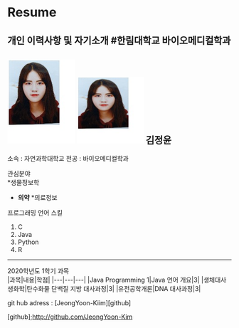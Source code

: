 # Resume
개인 이력사항 및 자기소개
#한림대학교 바이오메디컬학과
---
![이력서 사진](증명사진.png)
<img src = 증명사진.png height = 150 width = 150>
김정윤
---

소속 : 자연과학대학교
전공 : 바이오메디컬학과


관심분야   
*생물정보학
* **의약**
*의료정보


프로그래밍 언어 스킬   
1. C
2. Java
3. Python
4. R
------------

2020학년도 1학기 과목   
|과목|내용|학점|
|---|---|---|
|Java Programming 1|Java 언어 개요|3|
|생체대사생화학|탄수화물 단백질 지방 대사과정|3|
|유전공학개론|DNA 대사과정|3|

git hub adress : [JeongYoon-Kiim][github]

[github];http://github.com/JeongYoon-Kim
